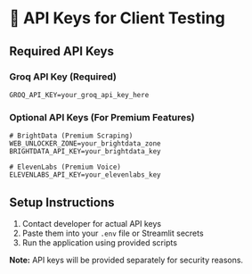 # 🔑 API Keys for Client Testing

## Required API Keys

### **Groq API Key (Required)**
```
GROQ_API_KEY=your_groq_api_key_here
```

### **Optional API Keys (For Premium Features)**
```
# BrightData (Premium Scraping)
WEB_UNLOCKER_ZONE=your_brightdata_zone
BRIGHTDATA_API_KEY=your_brightdata_key

# ElevenLabs (Premium Voice)
ELEVENLABS_API_KEY=your_elevenlabs_key
```

## Setup Instructions

1. Contact developer for actual API keys
2. Paste them into your `.env` file or Streamlit secrets
3. Run the application using provided scripts

**Note:** API keys will be provided separately for security reasons.
